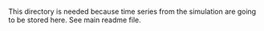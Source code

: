 This directory is needed because time series from the simulation are going to be stored here. See main readme file.
